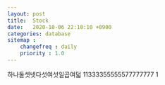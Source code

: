 ```yaml
---
layout: post
title:  Stock
date:   2020-10-06 22:10:10 +0900
categories: database
sitemap :
    changefreq : daily
    priority : 1.0
---
```





















하나둘셋넷다섯여섯일곱여덟
11333355555577777777
1